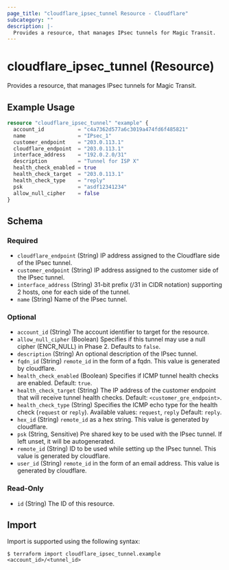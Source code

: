 ```yaml
---
page_title: "cloudflare_ipsec_tunnel Resource - Cloudflare"
subcategory: ""
description: |-
  Provides a resource, that manages IPsec tunnels for Magic Transit.
---
```


# cloudflare_ipsec_tunnel (Resource)

Provides a resource, that manages IPsec tunnels for Magic Transit.

## Example Usage

```terraform
resource "cloudflare_ipsec_tunnel" "example" {
  account_id           = "c4a7362d577a6c3019a474fd6f485821"
  name                 = "IPsec_1"
  customer_endpoint    = "203.0.113.1"
  cloudflare_endpoint  = "203.0.113.1"
  interface_address    = "192.0.2.0/31"
  description          = "Tunnel for ISP X"
  health_check_enabled = true
  health_check_target  = "203.0.113.1"
  health_check_type    = "reply"
  psk                  = "asdf12341234"
  allow_null_cipher    = false
}
```
<!-- schema generated by tfplugindocs -->
## Schema

### Required

- `cloudflare_endpoint` (String) IP address assigned to the Cloudflare side of the IPsec tunnel.
- `customer_endpoint` (String) IP address assigned to the customer side of the IPsec tunnel.
- `interface_address` (String) 31-bit prefix (/31 in CIDR notation) supporting 2 hosts, one for each side of the tunnel.
- `name` (String) Name of the IPsec tunnel.

### Optional

- `account_id` (String) The account identifier to target for the resource.
- `allow_null_cipher` (Boolean) Specifies if this tunnel may use a null cipher (ENCR_NULL) in Phase 2. Defaults to `false`.
- `description` (String) An optional description of the IPsec tunnel.
- `fqdn_id` (String) `remote_id` in the form of a fqdn. This value is generated by cloudflare.
- `health_check_enabled` (Boolean) Specifies if ICMP tunnel health checks are enabled. Default: `true`.
- `health_check_target` (String) The IP address of the customer endpoint that will receive tunnel health checks. Default: `<customer_gre_endpoint>`.
- `health_check_type` (String) Specifies the ICMP echo type for the health check (`request` or `reply`). Available values: `request`, `reply` Default: `reply`.
- `hex_id` (String) `remote_id` as a hex string. This value is generated by cloudflare.
- `psk` (String, Sensitive) Pre shared key to be used with the IPsec tunnel. If left unset, it will be autogenerated.
- `remote_id` (String) ID to be used while setting up the IPsec tunnel. This value is generated by cloudflare.
- `user_id` (String) `remote_id` in the form of an email address. This value is generated by cloudflare.

### Read-Only

- `id` (String) The ID of this resource.

## Import

Import is supported using the following syntax:
```shell
$ terraform import cloudflare_ipsec_tunnel.example <account_id>/<tunnel_id>
```
